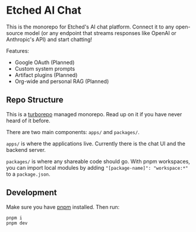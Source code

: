 # Etched AI Chat
This is the monorepo for Etched's AI chat platform. Connect it to any open-source model (or any endpoint that streams responses like OpenAI or Anthropic's API) and start chatting!

Features:
- Google OAuth (Planned)
- Custom system prompts
- Artifact plugins (Planned)
- Org-wide and personal RAG (Planned)

## Repo Structure
This is a [turborepo](https://turbo.build/repo/docs) managed monorepo. Read up on it if you have never heard of it before.

There are two main components: `apps/` and `packages/`.

`apps/` is where the applications live. Currently there is the chat UI and the backend server.

`packages/` is where any shareable code should go. With pnpm workspaces, you can import local modules by adding `"[package-name]": "workspace:*"` to a `package.json`.

## Development
Make sure you have [pnpm](https://pnpm.io/) installed. Then run:
```
pnpm i
pnpm dev
```
